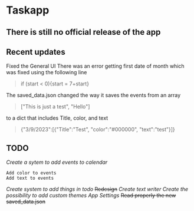 # Taskapp

## There is still no official release of the app

## Recent updates
Fixed the General UI
There was an error getting first date of month which was fixed using the following line
> if (start < 0){start = 7+start}

The saved_data.json changed the way it saves the events from an array

> ["This is just a test", "Hello"]

to a dict that includes Title, color, and text

> {"3/9/2023":[{"Title":"Test", "color":"#000000", "text":"test"}]}

## TODO
*Create a sytem to add events to calendar*
```
Add color to events
Add text to events
```
*Create system to add things in todo*
~~Redesign~~
*Create text writer*
*Create the possibility to add custom themes*
*App Settings*
~~Read properly the new saved_data.json~~
